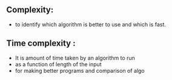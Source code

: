 ## Complexity:
- to identify which algorithm is better to use and which is fast.
## Time complexity :
- It is amount of time taken by an algorithm to run
- as a function of length of the input
- for making better programs and comparison of algo
